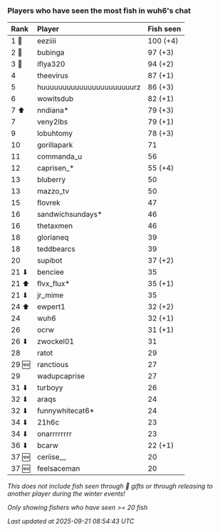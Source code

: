 ### Players who have seen the most fish in wuh6's chat

| Rank  | Player                    | Fish seen |
|:------|:--------------------------|:----------|
| 1 🥇  | eeziiii                   | 100 (+4)  |
| 2 🥈  | bubinga                   | 97 (+3)   |
| 3 🥉  | iflya320                  | 94 (+2)   |
| 4     | theevirus                 | 87 (+1)   |
| 5     | huuuuuuuuuuuuuuuuuuuuuurz | 86 (+3)   |
| 6     | wowitsdub                 | 82 (+1)   |
| 7 ⬆   | nndiana*                  | 79 (+3)   |
| 7     | veny2lbs                  | 79 (+1)   |
| 9     | lobuhtomy                 | 78 (+3)   |
| 10    | gorillapark               | 71        |
| 11    | commanda_u                | 56        |
| 12    | caprisen_*                | 55 (+4)   |
| 13    | bluberry                  | 50        |
| 13    | mazzo_tv                  | 50        |
| 15    | flovrek                   | 47        |
| 16    | sandwichsundays*          | 46        |
| 16    | thetaxmen                 | 46        |
| 18    | glorianeq                 | 39        |
| 18    | teddbearcs                | 39        |
| 20    | supibot                   | 37 (+2)   |
| 21 ⬇  | benciee                   | 35        |
| 21 ⬆  | flvx_flux*                | 35 (+1)   |
| 21 ⬇  | jr_mime                   | 35        |
| 24 ⬆  | ewpert1                   | 32 (+2)   |
| 24    | wuh6                      | 32 (+1)   |
| 26    | ocrw                      | 31 (+1)   |
| 26 ⬇  | zwockel01                 | 31        |
| 28    | ratot                     | 29        |
| 29 🆕 | ranctious                 | 27        |
| 29    | wadupcaprise              | 27        |
| 31 ⬇  | turboyy                   | 26        |
| 32 ⬇  | araqs                     | 24        |
| 32 ⬇  | funnywhitecat6*           | 24        |
| 34 ⬇  | 21h6c                     | 23        |
| 34 ⬇  | onarrrrrrrr               | 23        |
| 36 ⬇  | bcarw                     | 22 (+1)   |
| 37 🆕 | ceriise__                 | 20        |
| 37 🆕 | feelsaceman               | 20        |

_This does not include fish seen through 🎁 gifts or through releasing to another player during the winter events!_

_Only showing fishers who have seen >= 20 fish_

_Last updated at 2025-09-21 08:54:43 UTC_